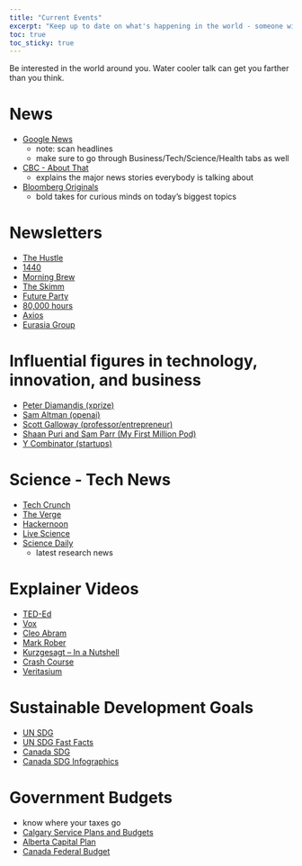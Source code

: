 ```yaml
---
title: "Current Events"
excerpt: "Keep up to date on what's happening in the world - someone will ask you about it..."
toc: true
toc_sticky: true
---
```


Be interested in the world around you.  Water cooler talk can get you farther than you think.

# News
- [Google News](https://news.google.com/home?hl=en-CA&gl=CA&ceid=CA:en)
    - note: scan headlines
    - make sure to go through Business/Tech/Science/Health tabs as well
- [CBC - About That](https://www.youtube.com/playlist?list=PLeyJPHbRnGaZeajS8uAtr8cyc19TYBZZ9)
    - explains the major news stories everybody is talking about 
- [Bloomberg Originals](https://www.youtube.com/bloomberg)
    - bold takes for curious minds on today’s biggest topics

# Newsletters
- [The Hustle](https://thehustle.co/)
- [1440](https://join1440.com/today)
- [Morning Brew](https://www.morningbrew.com/)
- [The Skimm](https://www.theskimm.com/)
- [Future Party](https://futureparty.com/stories/)
- [80,000 hours](https://80000hours.org/)
- [Axios](https://www.axios.com/)
- [Eurasia Group](https://www.eurasiagroup.net/in-the-news/)

# Influential figures in technology, innovation, and business
- [Peter Diamandis (xprize)](https://www.diamandis.com/blog)
- [Sam Altman (openai)](https://blog.samaltman.com/)
- [Scott Galloway (professor/entrepreneur)](https://www.profgalloway.com/)
- [Shaan Puri and Sam Parr (My First Million Pod)](https://www.mfmpod.com/)
- [Y Combinator (startups)](https://www.ycombinator.com/library)

# Science - Tech News
- [Tech Crunch](https://techcrunch.com/)
- [The Verge](https://www.theverge.com/)
- [Hackernoon](https://hackernoon.com/)
- [Live Science](https://www.livescience.com/)
- [Science Daily](https://www.sciencedaily.com/)
    - latest research news

# Explainer Videos
- [TED-Ed](https://www.youtube.com/teded)
- [Vox](https://www.youtube.com/@Vox)
- [Cleo Abram](https://www.youtube.com/@CleoAbram)
- [Mark Rober](https://www.youtube.com/c/MarkRober/)
- [Kurzgesagt – In a Nutshell](https://www.youtube.com/c/inanutshell)
- [Crash Course](https://www.youtube.com/@crashcourse)
- [Veritasium](https://www.youtube.com/@veritasium)


# Sustainable Development Goals 
- [UN SDG](https://www.un.org/sustainabledevelopment/sustainable-development-goals/)
- [UN SDG Fast Facts](https://www.un.org/sustainabledevelopment/sdg-fast-facts/)
- [Canada SDG](https://www.canada.ca/en/employment-social-development/programs/agenda-2030.html)
- [Canada SDG Infographics](https://www.statcan.gc.ca/o1/en/plus/940-check-out-our-new-sustainable-development-goals-infographics)

# Government Budgets
- know where your taxes go
- [Calgary Service Plans and Budgets](https://www.calgary.ca/our-finances/2023-2026-service-plans-budgets.html)
- [Alberta Capital Plan](https://www.alberta.ca/capital-plan)
- [Canada Federal Budget](https://www.canada.ca/en/department-finance/services/publications/federal-budget.html)
